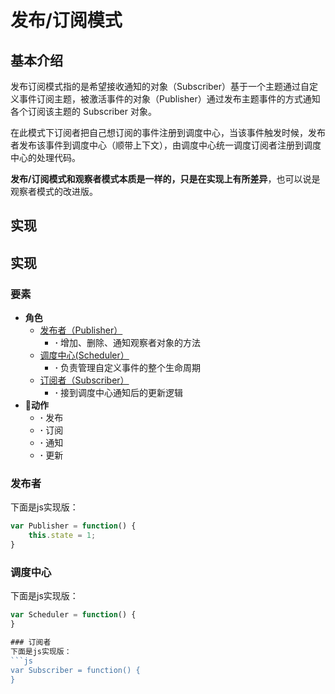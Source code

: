 # 发布/订阅模式

## 基本介绍
发布订阅模式指的是希望接收通知的对象（Subscriber）基于一个主题通过自定义事件订阅主题，被激活事件的对象（Publisher）通过发布主题事件的方式通知各个订阅该主题的 Subscriber 对象。

在此模式下订阅者把自己想订阅的事件注册到调度中心，当该事件触发时候，发布者发布该事件到调度中心（顺带上下文），由调度中心统一调度订阅者注册到调度中心的处理代码。

**发布/订阅模式和观察者模式本质是一样的，只是在实现上有所差异**，也可以说是观察者模式的改进版。

## 实现
## 实现
### 要素
- **角色**
    - [发布者（Publisher）](#发布者)
        - **·** 增加、删除、通知观察者对象的方法
    - [调度中心(Scheduler）](#调度中心)
        - **·** 负责管理自定义事件的整个生命周期
    - [订阅者（Subscriber）](#订阅者)
        - **·** 接到调度中心通知后的更新逻辑
- **动作**
    - **·** 发布
    - **·** 订阅
    - **·** 通知
    - **·** 更新

### 发布者
下面是js实现版：
```js
var Publisher = function() {
    this.state = 1;
}
```

### 调度中心
下面是js实现版：
```js
var Scheduler = function() {
}

### 订阅者
下面是js实现版：
```js
var Subscriber = function() {
}
